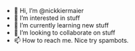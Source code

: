 - 👋 Hi, I’m @nickkiermaier
- 👀 I’m interested in stuff
- 🌱 I’m currently learning new stuff
- 💞️ I’m looking to collaborate on stuff
- 📫 How to reach me. Nice try spambots.

<!---
nickkiermaier/nickkiermaier is a ✨ special ✨ repository because its `README.md` (this file) appears on your GitHub profile.
You can click the Preview link to take a look at your changes.
--->
